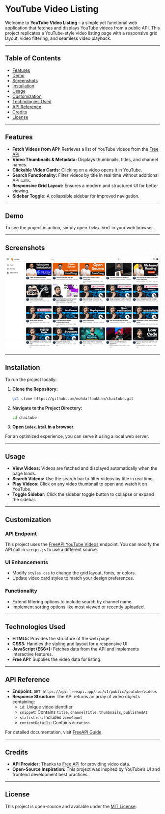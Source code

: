 # YouTube Video Listing

Welcome to **YouTube Video Listing** – a simple yet functional web application that fetches and displays YouTube videos from a public API. This project replicates a YouTube-style video listing page with a responsive grid layout, video filtering, and seamless video playback.

---

## Table of Contents

- [Features](#features)
- [Demo](#demo)
- [Screenshots](#screenshots)  
- [Installation](#installation)
- [Usage](#usage)
- [Customization](#customization)
- [Technologies Used](#technologies-used)
- [API Reference](#api-reference)
- [Credits](#credits)
- [License](#license)

---

## Features

- **Fetch Videos from API:** Retrieves a list of YouTube videos from the [Free API](https://freeapi.hashnode.space/api-guide/apireference/getYoutubeVideos).
- **Video Thumbnails & Metadata:** Displays thumbnails, titles, and channel names.
- **Clickable Video Cards:** Clicking on a video opens it in YouTube.
- **Search Functionality:** Filter videos by title in real time without additional API calls.
- **Responsive Grid Layout:** Ensures a modern and structured UI for better viewing.
- **Sidebar Toggle:** A collapsible sidebar for improved navigation.

---

## Demo

To see the project in action, simply open `index.html` in your web browser.

---

## Screenshots  
![Chaitube Screenshot](Screenshot.png)  

---

## Installation

To run the project locally:

1. **Clone the Repository:**
   ```bash
   git clone https://github.com/mohdaffankhan/chaitube.git
   ```
2. **Navigate to the Project Directory:**
   ```bash
   cd chaitube
   ```
3. **Open `index.html` in a browser.**

For an optimized experience, you can serve it using a local web server.

---

## Usage

- **View Videos:** Videos are fetched and displayed automatically when the page loads.
- **Search Videos:** Use the search bar to filter videos by title in real time.
- **Play Videos:** Click on any video thumbnail to open and watch it on YouTube.
- **Toggle Sidebar:** Click the sidebar toggle button to collapse or expand the sidebar.

---

## Customization

### API Endpoint

This project uses the [FreeAPI YouTube Videos](https://freeapi.hashnode.space/api-guide/apireference/getYoutubeVideos) endpoint. You can modify the API call in `script.js` to use a different source.

### UI Enhancements

- Modify `styles.css` to change the grid layout, fonts, or colors.
- Update video card styles to match your design preferences.

### Functionality

- Extend filtering options to include search by channel name.
- Implement sorting options like most viewed or recently uploaded.

---

## Technologies Used

- **HTML5:** Provides the structure of the web page.
- **CSS3:** Handles the styling and layout for a responsive UI.
- **JavaScript (ES6+):** Fetches data from the API and implements interactive features.
- **Free API:** Supplies the video data for listing.

---

## API Reference

- **Endpoint:** `GET https://api.freeapi.app/api/v1/public/youtube/videos`
- **Response Structure:** The API returns an array of video objects containing:
  - `id`: Unique video identifier
  - `snippet`: Contains `title`, `channelTitle`, `thumbnails`, `publishedAt`
  - `statistics`: Includes `viewCount`
  - `contentDetails`: Contains `duration`

For detailed documentation, visit [FreeAPI Guide](https://freeapi.hashnode.space/api-guide/apireference/getYoutubeVideos).

---

## Credits

- **API Provider:** Thanks to [Free API](https://freeapi.hashnode.space) for providing video data.
- **Open-Source Inspiration:** This project was inspired by YouTube’s UI and frontend development best practices.

---

## License

This project is open-source and available under the [MIT License](LICENSE).
